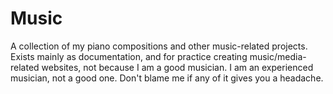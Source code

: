 # Music

A collection of my piano compositions and other music-related projects. Exists mainly as documentation, and for practice creating music/media-related websites, not because I am a good musician. I am an experienced musician, not a good one. Don't blame me if any of it gives you a headache.
